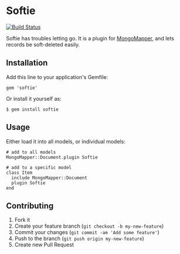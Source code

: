 # Softie

[![Build Status](https://travis-ci.org/PerfectlyNormal/softie.png)](https://travis-ci.org/PerfectlyNormal/softie)

Softie has troubles letting go.
It is a plugin for [MongoMapper](http://mongomapper.com/), and lets records be soft-deleted easily.

## Installation

Add this line to your application's Gemfile:

    gem 'softie'

Or install it yourself as:

    $ gem install softie

## Usage

Either load it into all models, or individual models:

    # add to all models
    MongoMapper::Document.plugin Softie

    # add to a specific model
    class Item
      include MongoMapper::Document
      plugin Softie
    end

## Contributing

1. Fork it
2. Create your feature branch (`git checkout -b my-new-feature`)
3. Commit your changes (`git commit -am 'Add some feature'`)
4. Push to the branch (`git push origin my-new-feature`)
5. Create new Pull Request
